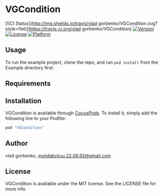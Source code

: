 # VGCondition

[![CI Status](http://img.shields.io/travis/vlad gorbenko/VGCondition.svg?style=flat)](https://travis-ci.org/vlad gorbenko/VGCondition)
[![Version](https://img.shields.io/cocoapods/v/VGCondition.svg?style=flat)](http://cocoapods.org/pods/VGCondition)
[![License](https://img.shields.io/cocoapods/l/VGCondition.svg?style=flat)](http://cocoapods.org/pods/VGCondition)
[![Platform](https://img.shields.io/cocoapods/p/VGCondition.svg?style=flat)](http://cocoapods.org/pods/VGCondition)

## Usage

To run the example project, clone the repo, and run `pod install` from the Example directory first.

## Requirements

## Installation

VGCondition is available through [CocoaPods](http://cocoapods.org). To install
it, simply add the following line to your Podfile:

```ruby
pod "VGCondition"
```

## Author

vlad gorbenko, mojidabckuu.22.06.92@gmail.com

## License

VGCondition is available under the MIT license. See the LICENSE file for more info.

